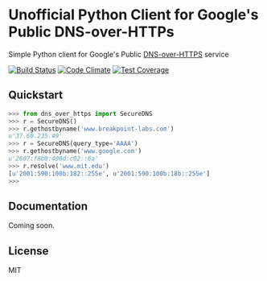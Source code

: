 
# Unofficial Python Client for Google's Public DNS-over-HTTPs
Simple Python client for Google's Public [DNS-over-HTTPS](https://developers.google.com/speed/public-dns/docs/dns-over-https) service


[![Build Status](https://travis-ci.org/wglodek/dns-over-https.svg?branch=master)](https://travis-ci.org/wglodek/dns-over-https)
[![Code Climate](https://codeclimate.com/github/wglodek/dns-over-https/badges/gpa.svg)](https://codeclimate.com/github/wglodek/dns-over-https)
[![Test Coverage](https://codeclimate.com/github/wglodek/dns-over-https/badges/coverage.svg)](https://codeclimate.com/github/wglodek/dns-over-https/coverage)


## Quickstart

```python
>>> from dns_over_https import SecureDNS
>>> r = SecureDNS()
>>> r.gethostbyname('www.breakpoint-labs.com')
u'37.60.235.49'
>>> r = SecureDNS(query_type='AAAA')
>>> r.gethostbyname('www.google.com')
u'2607:f8b0:400d:c02::6a'
>>> r.resolve('www.mit.edu')
[u'2001:590:100b:182::255e', u'2001:590:100b:18b::255e']
>>>
```

## Documentation
Coming soon.

## License

MIT
